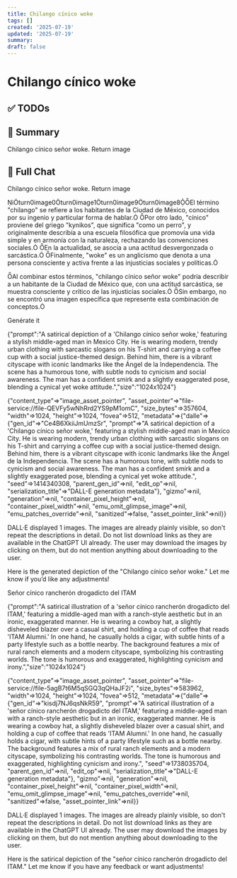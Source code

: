 ```yaml
---
title: Chilango cínico woke
tags: []
created: '2025-07-19'
updated: '2025-07-19'
summary:
draft: false
---
```


# Chilango cínico woke

## ✅ TODOs


## 📌 Summary
Chilango cínico señor woke. Return image

## 🧠 Full Chat


Chilango cínico señor woke. Return image 



iturn0image0turn0image1turn0image9turn0image8El término "chilango" se refiere a los habitantes de la Ciudad de México, conocidos por su ingenio y particular forma de hablar. Por otro lado, "cínico" proviene del griego "kynikos", que significa "como un perro", y originalmente describía a una escuela filosófica que promovía una vida simple y en armonía con la naturaleza, rechazando las convenciones sociales. En la actualidad, se asocia a una actitud desvergonzada o sarcástica. Finalmente, "woke" es un anglicismo que denota a una persona consciente y activa frente a las injusticias sociales y políticas.

Al combinar estos términos, "chilango cínico señor woke" podría describir a un habitante de la Ciudad de México que, con una actitud sarcástica, se muestra consciente y crítico de las injusticias sociales. Sin embargo, no se encontró una imagen específica que represente esta combinación de conceptos. 

Genérate it 

{"prompt":"A satirical depiction of a 'Chilango cínico señor woke,' featuring a stylish middle-aged man in Mexico City. He is wearing modern, trendy urban clothing with sarcastic slogans on his T-shirt and carrying a coffee cup with a social justice-themed design. Behind him, there is a vibrant cityscape with iconic landmarks like the Ángel de la Independencia. The scene has a humorous tone, with subtle nods to cynicism and social awareness. The man has a confident smirk and a slightly exaggerated pose, blending a cynical yet woke attitude.","size":"1024x1024"}

{"content_type"=>"image_asset_pointer", "asset_pointer"=>"file-service://file-QEVFy5wNhRrd2YS9pM1omC", "size_bytes"=>357604, "width"=>1024, "height"=>1024, "fovea"=>512, "metadata"=>{"dalle"=>{"gen_id"=>"Ce4B6XkiiJmUmzSr", "prompt"=>"A satirical depiction of a 'Chilango cínico señor woke,' featuring a stylish middle-aged man in Mexico City. He is wearing modern, trendy urban clothing with sarcastic slogans on his T-shirt and carrying a coffee cup with a social justice-themed design. Behind him, there is a vibrant cityscape with iconic landmarks like the Ángel de la Independencia. The scene has a humorous tone, with subtle nods to cynicism and social awareness. The man has a confident smirk and a slightly exaggerated pose, blending a cynical yet woke attitude.", "seed"=>1414340308, "parent_gen_id"=>nil, "edit_op"=>nil, "serialization_title"=>"DALL-E generation metadata"}, "gizmo"=>nil, "generation"=>nil, "container_pixel_height"=>nil, "container_pixel_width"=>nil, "emu_omit_glimpse_image"=>nil, "emu_patches_override"=>nil, "sanitized"=>false, "asset_pointer_link"=>nil}}


DALL·E displayed 1 images. The images are already plainly visible, so don't repeat the descriptions in detail. Do not list download links as they are available in the ChatGPT UI already. The user may download the images by clicking on them, but do not mention anything about downloading to the user.

Here is the generated depiction of the "Chilango cínico señor woke." Let me know if you’d like any adjustments!

Señor cínico rancherón drogadicto del ITAM

{"prompt":"A satirical illustration of a 'señor cínico rancherón drogadicto del ITAM,' featuring a middle-aged man with a ranch-style aesthetic but in an ironic, exaggerated manner. He is wearing a cowboy hat, a slightly disheveled blazer over a casual shirt, and holding a cup of coffee that reads 'ITAM Alumni.' In one hand, he casually holds a cigar, with subtle hints of a party lifestyle such as a bottle nearby. The background features a mix of rural ranch elements and a modern cityscape, symbolizing his contrasting worlds. The tone is humorous and exaggerated, highlighting cynicism and irony.","size":"1024x1024"}

{"content_type"=>"image_asset_pointer", "asset_pointer"=>"file-service://file-5agB7t6M5qSGQ3qQHaJF2i", "size_bytes"=>583962, "width"=>1024, "height"=>1024, "fovea"=>512, "metadata"=>{"dalle"=>{"gen_id"=>"kisdj7NJ6qsNkR59", "prompt"=>"A satirical illustration of a 'señor cínico rancherón drogadicto del ITAM,' featuring a middle-aged man with a ranch-style aesthetic but in an ironic, exaggerated manner. He is wearing a cowboy hat, a slightly disheveled blazer over a casual shirt, and holding a cup of coffee that reads 'ITAM Alumni.' In one hand, he casually holds a cigar, with subtle hints of a party lifestyle such as a bottle nearby. The background features a mix of rural ranch elements and a modern cityscape, symbolizing his contrasting worlds. The tone is humorous and exaggerated, highlighting cynicism and irony.", "seed"=>1738035704, "parent_gen_id"=>nil, "edit_op"=>nil, "serialization_title"=>"DALL-E generation metadata"}, "gizmo"=>nil, "generation"=>nil, "container_pixel_height"=>nil, "container_pixel_width"=>nil, "emu_omit_glimpse_image"=>nil, "emu_patches_override"=>nil, "sanitized"=>false, "asset_pointer_link"=>nil}}


DALL·E displayed 1 images. The images are already plainly visible, so don't repeat the descriptions in detail. Do not list download links as they are available in the ChatGPT UI already. The user may download the images by clicking on them, but do not mention anything about downloading to the user.

Here is the satirical depiction of the "señor cínico rancherón drogadicto del ITAM." Let me know if you have any feedback or want adjustments!